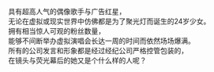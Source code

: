 具有超高人气的偶像歌手与广告红星，  
无论在虚拟或现实世界中仿佛都是为了聚光灯而诞生的24岁少女。  
拥有相当惊人可观的粉丝数量，  
能够不间断举办虚拟演唱会长达一周的时间而依然场场爆满。  
所有的公司发言和形象都是经过经纪公司严格控管包装的，  
在镜头与荧光幕后的她又是个什么样的人呢？